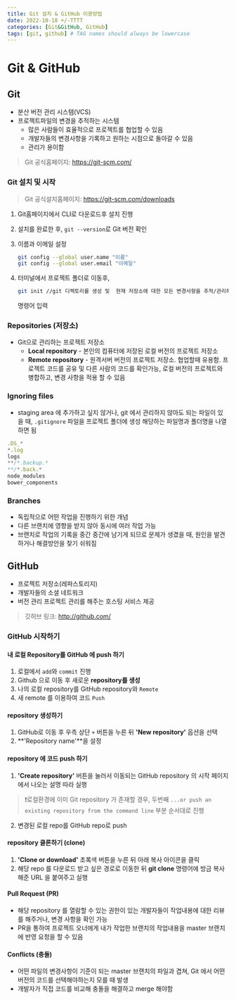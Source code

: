 ```yaml
---
title: Git 설치 & GitHub 이용방법
date: 2022-10-18 +/-TTTT
categories: [Git&GitHub, GitHub]
tags: [git, github] # TAG names should always be lowercase
---
```


# Git & GitHub

## Git

- 분산 버전 관리 시스템(VCS)
- 프로젝트파일의 변경을 추적하는 시스템
  - 많은 사람들이 효율적으로 프로젝트를 협업할 수 있음
  - 개발자들의 변경사항을 기록하고 원하는 시점으로 돌아갈 수 있음
  - 관리가 용이함

> Git 공식홈페이지: https://git-scm.com/

### Git 설치 및 시작

> Git 공식설치홈페이지: https://git-scm.com/downloads

1. Git홈페이지에서 CLI로 다운로드후 설치 진행

2. 설치를 완료한 후, `git --version`로 Git 버전 확인

3. 이름과 이메일 설정

   ```bash
   git config --global user.name "이름"
   git config --global user.email "이메일"
   ```

4. 터미널에서 프로젝트 폴더로 이동후,

   ```bash
   git init //git 디렉토리를 생성 및  현재 저장소에 대한 모든 변경사항을 추적/관리하게 됨
   ```

   명령어 입력

### Repositories (저장소)

- Git으로 관리하는 프로젝트 저장소
  - **Local repository** - 본인의 컴퓨터에 저장된 로컬 버전의 프로젝트 저장소
  - **Remote repository** - 원격서버 버전의 프로젝트 저장소. 협업할때 유용함. 프로젝트 코드를 공유 및 다른 사람의 코드를 확인가능, 로컬 버전의 프로젝트와 병합하고, 변경 사항을 적용 할 수 있음

### Ignoring files

- staging area 에 추가하고 싶지 않거나, git 에서 관리하지 않아도 되는 파일이 있을 때, `.gitignore` 파일을 프로젝트 폴더에 생성 해당하는 파일명과 폴더명을 나열하면 됨

```js
.DS_*
*.log
logs
**/*.backup.*
**/*.back.*
node_modules
bower_components
```

### Branches

- 독립적으로 어떤 작업을 진행하기 위한 개념
- 다른 브랜치에 영향을 받지 않아 동시에 여러 작업 가능
- 브랜치로 작업의 기록을 중간 중간에 남기게 되므로 문제가 생겼을 때, 원인을 발견하거나 해결방안을 찾기 쉬워짐

## GitHub

- 프로젝트 저장소(레파스토리지)
- 개발자들의 소셜 네트워크
- 버전 관리 프로젝트 관리를 해주는 호스팅 서비스 제공

> 깃허브 링크: http://github.com/

### GitHub 시작하기

#### 내 로컬 Repository를 GitHub 에 push 하기

1. 로컬에서 `add`와 `commit` 진행
2. Github 으로 이동 후 새로운 **repository를 생성**
3. 나의 로컬 repository를 GitHub repository와 `Remote`
4. 새 remote 를 이용하여 코드 `Push`

#### repository 생성하기

1. GitHub로 이동 후 우측 상단 `+` 버튼을 누른 뒤 **'New repository'** 옵션을 선택
2. **'Repository name'**을 설정

#### repository 에 코드 push 하기

1. **'Create repository'** 버튼을 눌러서 이동되는 GitHub repository 의 시작 페이지에서 나오는 설명 따라 실행

> ❗️로컬환경에 이미 Git repository 가 존재할 경우, 두번째 `...or push an existing repository from the command line` 부분 순서대로 진행

2. 변경된 로컬 repo를 GitHub repo로 push

#### repository 클론하기 (clone)

1. **'Clone or download'** 초록색 버튼을 누른 뒤 아래 복사 아이콘을 클릭
2. 해당 repo 를 다운로드 받고 싶은 경로로 이동한 뒤 **git clone** 명령어에 방금 복사해준 URL 을 붙여주고 실행

#### Pull Request (PR)

- 해당 repository 를 열람할 수 있는 권한이 있는 개발자들이 작업내용에 대한 리뷰를 해주거나, 변경 사항을 확인 가능
- PR을 통하여 프로젝트 오너에게 내가 작업한 브랜치의 작업내용을 master 브랜치에 반영 요청을 할 수 있음

#### Conflicts (충돌)

- 어떤 파일의 변경사항이 기준이 되는 master 브랜치의 파일과 겹쳐, Git 에서 어떤 버전의 코드를 선택해야하는지 모를 때 발생
- 개발자가 직접 코드를 비교해 충돌을 해결하고 merge 해야함
